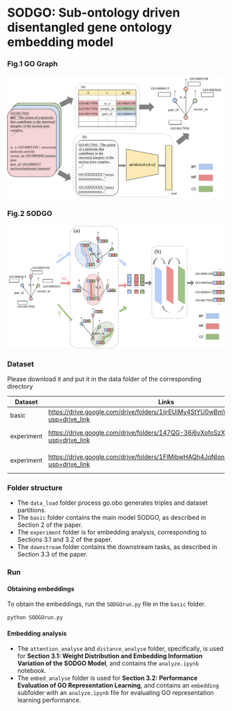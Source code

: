 # SODGO: Sub-ontology driven disentangled gene ontology embedding model

### Fig.1 GO Graph
![GO Graph](./figure/Fig.1%20GO%20Graph.png)

### Fig.2 SODGO
![SODGO](./figure/Fig.2%20SODGO.png)

### Dataset
Please download it and put it in the data folder of the corresponding directory

| Dataset    | Links |--- |
|------------| ------- | -- | 
| basic      | https://drive.google.com/drive/folders/1ijrEUiMy4StYU0wBmYB8MlIgo9Kut8yt?usp=drive_link | Model datasets | 
| experiment | https://drive.google.com/drive/folders/147QG-36i6yXofoSzXMPXorcfPudGLLfd?usp=drive_link | Embed the analysis dataset | 
| experiment | https://drive.google.com/drive/folders/1FIMibwHAQh4JqNlonB4oafRUskNPsPEm?usp=drive_link | Downstream task datasets | 

### Folder structure
- The `data_load` folder process go.obo generates triples and dataset partitions.
- The `basic` folder contains the main model SODGO, as described in Section 2 of the paper.
- The `experiment` folder is for embedding analysis, corresponding to Sections 3.1 and 3.2 of the paper.
- The `downstream` folder contains the downstream tasks, as described in Section 3.3 of the paper.

### Run

#### Obtaining embeddings
To obtain the embeddings, run the `SODGOrun.py` file in the `basic` folder.
```bash
python SODGOrun.py
```


#### Embedding analysis
- The `attention_analyse` and `distance_analyse` folder, specifically, is used for **Section 3.1: Weight Distribution and Embedding Information Variation of the SODGO Model**, and contains the `analyze.ipynb` notebook.
- The `embed_analyse` folder is used for **Section 3.2: Performance Evaluation of GO Representation Learning**, and contains an `embedding` subfolder with an `analyze.ipynb` file for evaluating GO representation learning performance.
